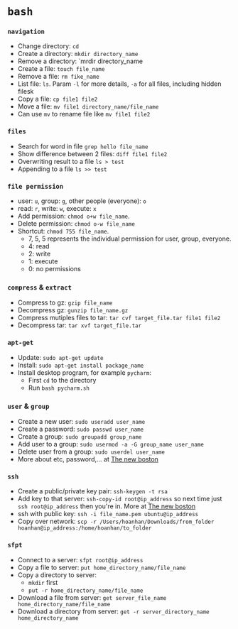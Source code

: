 # `bash`

### `navigation`
- Change directory: `cd`
- Create a directory: `mkdir directory_name`
- Remove a directory: `mrdir directory_name
- Create a file: `touch file_name`
- Remove a file: `rm fike_name`
- List file: `ls`. Param `-l` for more details, `-a` for all files, including hidden filesk
- Copy a file: `cp file1 file2`
- Move a file: `mv file1 directory_name/file_name`
- Can use `mv` to rename file like `mv file1 file2`

### `files`
- Search for word in file `grep hello file_name`
- Show difference between 2 files: `diff file1 file2`
- Overwriting result to a file `ls > test`
- Appending to a file `ls >> test`

### `file permission`
- user: `u`, group: `g`, other people (everyone): `o`
- read: `r`, write: `w`, execute: `x`
- Add permission: `chmod o+w file_name`. 
- Delete permission: `chmod o-w file_name`
- Shortcut: `chmod 755 file_name`. 
  - 7, 5, 5 represents the individual permission for user, group, everyone.
  - 4: read
  - 2: write
  - 1: execute
  - 0: no permissions

### `compress` & `extract`
- Compress to gz: `gzip file_name`
- Decompress gz: `gunzip file_name.gz`
- Compress mutiples files to tar: `tar cvf target_file.tar file1 file2`
- Decompress tar: `tar xvf target_file.tar`

### `apt-get`
- Update: `sudo apt-get update`
- Install: `sudo apt-get install package_name`
- Install desktop program, for example `pycharm`:
  - First `cd` to the directory
  - Run `bash pycharm.sh`

### `user` & `group`
- Create a new user: `sudo useradd user_name`
- Create a password: `sudo passwd user_name`
- Create a group: `sudo groupadd group_name` 
- Add user to a group: `sudo usermod -a -G group_name user_name`
- Delete user from a group: `sudo userdel user_name`
- More about etc, password,... at [The new boston](https://youtu.be/7cRaGaIZQlo)

### `ssh`
- Create a public/private key pair: `ssh-keygen -t rsa`
- Add key to that server: `ssh-copy-id root@ip_address` so next time just `ssh root@ip_address` then you're in. More at [The new boston](https://youtu.be/xWLgdSgsBFo)
- ssh with public key: `ssh -i file_name.pem ubuntu@ip_address`
- Copy over network: `scp -r /Users/hoanhan/Downloads/from_folder hoanhan@ip_address:/home/hoanhan/to_folder`

### `sfpt`
- Connect to a server: `sfpt root@ip_address`
- Copy a file to server: `put home_directory_name/file_name`
- Copy a directory to server:
  - `mkdir` first
  - `put -r home_directory_name/file_name`
- Download a file from server: `get server_file_name home_directory_name/file_name`
- Download a directory from server: `get -r server_directory_name home_directory_name`
